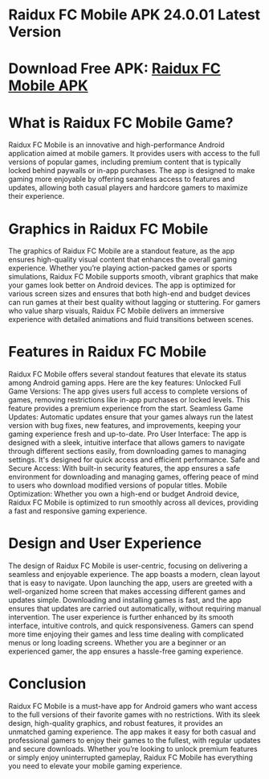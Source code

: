 # Raidux FC Mobile APK 24.0.01 Latest Version
# Download Free APK: [Raidux FC Mobile APK](https://apkhihe.net/raidux-fc-mobile/)
# What is Raidux FC Mobile Game?
Raidux FC Mobile is an innovative and high-performance Android application aimed at mobile gamers. It provides users with access to the full versions of popular games, including premium content that is typically locked behind paywalls or in-app purchases. The app is designed to make gaming more enjoyable by offering seamless access to features and updates, allowing both casual players and hardcore gamers to maximize their experience.

# Graphics in Raidux FC Mobile
The graphics of Raidux FC Mobile are a standout feature, as the app ensures high-quality visual content that enhances the overall gaming experience. Whether you’re playing action-packed games or sports simulations, Raidux FC Mobile supports smooth, vibrant graphics that make your games look better on Android devices. The app is optimized for various screen sizes and ensures that both high-end and budget devices can run games at their best quality without lagging or stuttering. For gamers who value sharp visuals, Raidux FC Mobile delivers an immersive experience with detailed animations and fluid transitions between scenes.

# Features in Raidux FC Mobile
Raidux FC Mobile offers several standout features that elevate its status among Android gaming apps. Here are the key features:
Unlocked Full Game Versions: The app gives users full access to complete versions of games, removing restrictions like in-app purchases or locked levels. This feature provides a premium experience from the start.
Seamless Game Updates: Automatic updates ensure that your games always run the latest version with bug fixes, new features, and improvements, keeping your gaming experience fresh and up-to-date.
Pro User Interface: The app is designed with a sleek, intuitive interface that allows gamers to navigate through different sections easily, from downloading games to managing settings. It's designed for quick access and efficient performance.
Safe and Secure Access: With built-in security features, the app ensures a safe environment for downloading and managing games, offering peace of mind to users who download modified versions of popular titles.
Mobile Optimization: Whether you own a high-end or budget Android device, Raidux FC Mobile is optimized to run smoothly across all devices, providing a fast and responsive gaming experience.

# Design and User Experience
The design of Raidux FC Mobile is user-centric, focusing on delivering a seamless and enjoyable experience. The app boasts a modern, clean layout that is easy to navigate. Upon launching the app, users are greeted with a well-organized home screen that makes accessing different games and updates simple. Downloading and installing games is fast, and the app ensures that updates are carried out automatically, without requiring manual intervention.
The user experience is further enhanced by its smooth interface, intuitive controls, and quick responsiveness. Gamers can spend more time enjoying their games and less time dealing with complicated menus or long loading screens. Whether you are a beginner or an experienced gamer, the app ensures a hassle-free gaming experience.

# Conclusion
Raidux FC Mobile is a must-have app for Android gamers who want access to the full versions of their favorite games with no restrictions. With its sleek design, high-quality graphics, and robust features, it provides an unmatched gaming experience. The app makes it easy for both casual and professional gamers to enjoy their games to the fullest, with regular updates and secure downloads. Whether you’re looking to unlock premium features or simply enjoy uninterrupted gameplay, Raidux FC Mobile has everything you need to elevate your mobile gaming experience.
